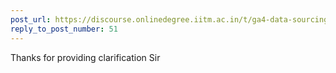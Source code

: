 ```yaml
---
post_url: https://discourse.onlinedegree.iitm.ac.in/t/ga4-data-sourcing-discussion-thread-tds-jan-2025/165959/60
reply_to_post_number: 51
---
```

Thanks for providing clarification Sir